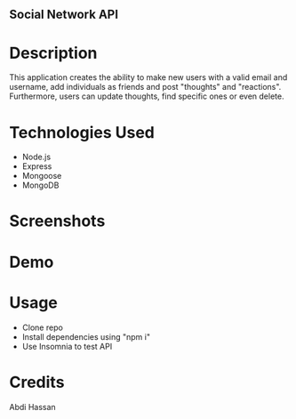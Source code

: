 ## Social Network API

# Description
This application creates the ability to make new users with a valid email and username, add individuals as friends and post "thoughts" and "reactions". Furthermore, users can update thoughts, find specific ones or even delete. 

# Technologies Used
- Node.js
- Express 
- Mongoose
- MongoDB

# Screenshots

# Demo


# Usage
- Clone repo
- Install dependencies using "npm i"
- Use Insomnia to test API
# Credits
Abdi Hassan